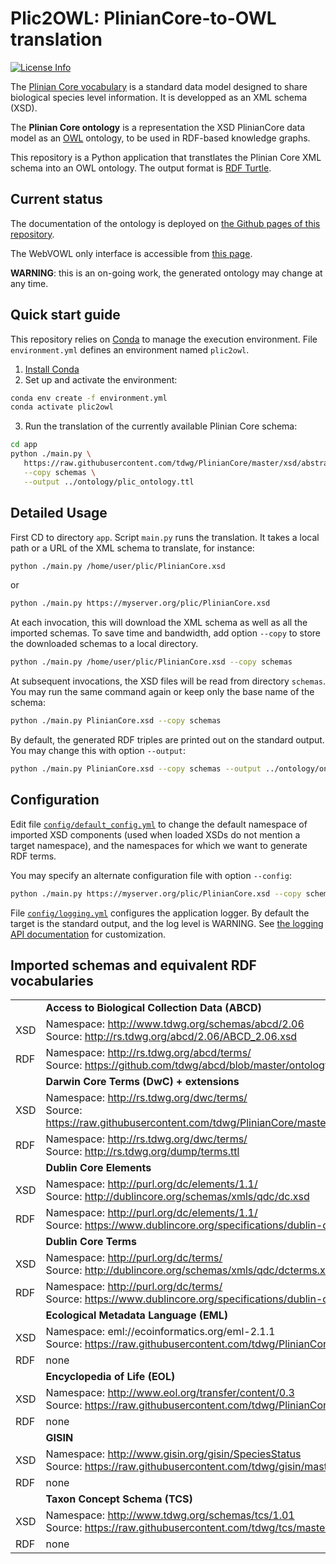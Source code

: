 # Plic2OWL: PlinianCore-to-OWL translation
[![License Info](http://img.shields.io/badge/license-Apache%202.0-brightgreen.svg)](LICENSE)

The [Plinian Core vocabulary](https://github.com/tdwg/PlinianCore/tree/master) is a standard data model designed to share biological species level information. It is developped as an XML schema (XSD).

The **Plinian Core ontology** is a representation the XSD PlinianCore data model as an [OWL](https://www.w3.org/TR/2012/REC-owl2-overview-20121211/) ontology, to be used in RDF-based knowledge graphs.

This repository is a Python application that transtlates the Plinian Core XML schema into an OWL ontology. The output format is [RDF Turtle](https://www.w3.org/TR/turtle/).


## Current status

The documentation of the ontology is deployed on [the Github pages of this repository](https://wimmics.github.io/plic2owl/documentation/index-en.html).

The WebVOWL only interface is accessible from [this page](https://wimmics.github.io/plic2owl/documentation/webvowl).

**WARNING**: this is an on-going work, the generated ontology may change at any time.


## Quick start guide

This repository relies on [Conda](https://conda.io/) to manage the execution environment.
File `environment.yml` defines an environment named `plic2owl`.

1) [Install Conda](https://docs.conda.io/projects/conda/en/latest/user-guide/install/)
2) Set up and activate the environment:
```sh 
conda env create -f environment.yml
conda activate plic2owl
```
3) Run the translation of the currently available Plinian Core schema:

```sh
cd app
python ./main.py \
   https://raw.githubusercontent.com/tdwg/PlinianCore/master/xsd/abstract%20models/stable%20version/PlinianCore_AbstractModel_v3.2.2.7.xsd \
   --copy schemas \
   --output ../ontology/plic_ontology.ttl
```

## Detailed Usage

First CD to directory `app`.
Script `main.py` runs the translation. It takes a local path or a URL of the XML schema to translate, for instance:

```sh
python ./main.py /home/user/plic/PlinianCore.xsd
```
or
```sh
python ./main.py https://myserver.org/plic/PlinianCore.xsd
```

At each invocation, this will download the XML schema as well as all the imported schemas.
To save time and bandwidth, add option `--copy` to store the downloaded schemas to a local directory.

```sh
python ./main.py /home/user/plic/PlinianCore.xsd --copy schemas
```

At subsequent invocations, the XSD files will be read from directory `schemas`. You may run the same command again or keep only the base name of the schema:

```sh
python ./main.py PlinianCore.xsd --copy schemas
```

By default, the generated RDF triples are printed out on the standard output. You may change this with option `--output`:
```sh
python ./main.py PlinianCore.xsd --copy schemas --output ../ontology/ontology.ttl
```

## Configuration

Edit file [`config/default_config.yml`](config/default_config.yml) to change the default namespace of imported XSD components (used when loaded XSDs do not mention a target namespace), and the namespaces for which we want to generate RDF terms.

You may specify an alternate configuration file with option `--config`:
```sh
python ./main.py https://myserver.org/plic/PlinianCore.xsd --copy schemas --config ../config/config_plic.yml
```

File [`config/logging.yml`](config/logging.yml) configures the application logger.
By default the target is the standard output, and the log level is WARNING. See [the logging API documentation](https://docs.python.org/3/howto/logging.html) for customization.


## Imported schemas and equivalent RDF vocabularies

| |  |
|--------------| ------------- |
||**Access to Biological Collection Data (ABCD)** |
| XSD | Namespace: http://www.tdwg.org/schemas/abcd/2.06 <br>Source: http://rs.tdwg.org/abcd/2.06/ABCD_2.06.xsd |
| RDF | Namespace: http://rs.tdwg.org/abcd/terms/ <br>Source: https://github.com/tdwg/abcd/blob/master/ontology/abcd_concepts.owl |
||**Darwin Core Terms (DwC) + extensions**|
| XSD | Namespace: http://rs.tdwg.org/dwc/terms/ <br>Source: https://raw.githubusercontent.com/tdwg/PlinianCore/master/xsd/abstract%20models/stable%20version/tdwg_dwc_extensions.xsd |
| RDF | Namespace: http://rs.tdwg.org/dwc/terms/ <br>Source:  http://rs.tdwg.org/dump/terms.ttl |
|| **Dublin Core Elements** |
| XSD | Namespace: http://purl.org/dc/elements/1.1/ <br>Source: http://dublincore.org/schemas/xmls/qdc/dc.xsd |
| RDF | Namespace: http://purl.org/dc/elements/1.1/ <br>Source:  https://www.dublincore.org/specifications/dublin-core/dcmi-terms/dublin_core_elements.ttl |
|| **Dublin Core Terms** |
| XSD | Namespace: http://purl.org/dc/terms/ <br>Source: http://dublincore.org/schemas/xmls/qdc/dcterms.xsd |
| RDF | Namespace: http://purl.org/dc/terms/ <br>Source:  https://www.dublincore.org/specifications/dublin-core/dcmi-terms/dublin_core_terms.ttl |
|| **Ecological Metadata Language (EML)** |
| XSD | Namespace: eml://ecoinformatics.org/eml-2.1.1 <br>Source: https://raw.githubusercontent.com/tdwg/PlinianCore/master/xsd/abstract%20models/stable%20version/eml.xsd |
| RDF | none |
|| **Encyclopedia of Life (EOL)** |
| XSD | Namespace: http://www.eol.org/transfer/content/0.3 <br>Source: https://raw.githubusercontent.com/tdwg/PlinianCore/master/xsd/abstract%20models/stable%20version/content_0_3.xsd |
| RDF | none |
|| **GISIN** |
| XSD | Namespace: http://www.gisin.org/gisin/SpeciesStatus <br>Source: https://raw.githubusercontent.com/tdwg/gisin/master/xsd/SpeciesStatus.xsd |
| RDF | none |
|| **Taxon Concept Schema (TCS)** |
| XSD | Namespace: http://www.tdwg.org/schemas/tcs/1.01 <br>Source: https://raw.githubusercontent.com/tdwg/tcs/master/TCS101/v101.xsd |
| RDF | none |

